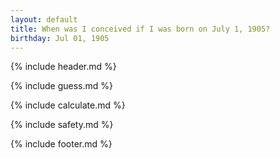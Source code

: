 ```yaml
---
layout: default
title: When was I conceived if I was born on July 1, 1905?
birthday: Jul 01, 1905
---
```


{% include header.md %}

{% include guess.md %}

{% include calculate.md %}

{% include safety.md %}

{% include footer.md %}



